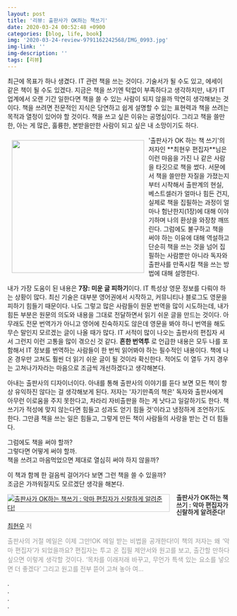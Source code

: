 ```yaml
---
layout: post
title: '리뷰: 출판사가 OK하는 책쓰기'
date: 2020-03-24 00:52:48 +0900
categories: [blog, life, book]
img: '2020-03-24-review-9791162242568/IMG_0993.jpg' 
img-link: ''
img-description: ''
tags: [리뷰]
---
```


최근에 목표가 하나 생겼다. IT 관련 책을 쓰는 것이다. 기술서가 될 수도 있고, 에세이 같은 책이 될 수도 있겠다. 지금은 책을 쓰기엔 턱없이 부족하다고 생각하지만, 내가 IT 업계에서 오랜 기간 일한다면 책을 쓸 수 있는 사람이 되지 않을까 막연히 생각해보는 것이다. 책을 쓰려면 전문적인 지식은 당연하고 쉽게 설명할 수 있는 표현력과 책을 쓰려는 목적과 열정이 있어야 할 것이다. 책을 쓰고 싶은 이유는 공명심이다. 그리고 책을 쓸만한, 아는 게 많은, 훌륭한, 본받을만한 사람이 되고 싶은 내 소망이기도 하다. 

<img src="{{site.baseUrl}}/static/images/posts/2020-03-24-review-9791162242568/IMG_0994.jpg" width="300px" style="padding:10px; float:left;" />
'출판사가 OK 하는 책 쓰기'의 저자인 **최현우 편집자**님은 이런 마음을 가진 나 같은 사람을 타깃으로 책을 썼다. 서문에서 책을 쓸만한 자질을 가졌는지부터 시작해서 출판계의 현실, 베스트셀러가 얼마나 힘든 건지, 실제로 책을 집필하는 과정이 얼마나 험난한지(1장)에 대해 이야기하며 나의 환상을 와장창 깨뜨린다. 그럼에도 불구하고 책을 써야 하는 이유에 대해 역설하고 단순히 책을 쓰는 것을 넘어 집필하는 사람뿐만 아니라 독자와 출판사를 만족시킬 책을 쓰는 방법에 대해 설명한다.

내가 가장 도움이 된 내용은 **7장: 미운 글 피하기**이다. IT 특성상 영문 정보를 다뤄야 하는 상황이 많다. 최신 기술은 대부분 영어권에서 시작하고, 커뮤니티나 블로그도 영문을 피하기 힘들기 때문이다. 나도 그렇고 많은 사람들이 원문 번역을 많이 시도하는데, 내가 힘든 부분은 원문의 의도와 내용을 그대로 전달하면서 읽기 쉬운 글을 만드는 것이다. 아무래도 전문 번역가가 아니고 영어에 친숙하지도 않은데 영문을 봐야 하니 번역을 해도 무슨 말인지 모르겠는 글이 나올 때가 많다. IT 서적이 많이 나오는 출판사의 편집자 셔서 그런지 이런 고통을 많이 겪으신 것 같다. **흔한 번역투** 로 언급한 내용은 모두 나를 포함해서 IT 정보를 번역하는 사람들이 한 번씩 읽어봐야 하는 필수적인 내용이다. 책에 나온 경우만 고쳐도 훨씬 더 읽기 쉬운 글이 될 것이라 확신한다. 적어도 이 열두 가지 경우는 고쳐나가자라는 마음으로 조금씩 개선하겠다고 생각해본다. 

아내는 출판사의 디자이너이다. 아내를 통해 출판사의 이야기를 듣다 보면 모든 책이 항상 유익하진 않다는 걸 생각해보게 된다. 저자는 '자기만족의 책은' 독자와 출판사에게 아무런 이로움을 주지 못한다고, 차라리 자비출판을 하는 게 낫다고 일갈하기도 한다. 책 쓰기가 적성에 맞지 않는다면 힘들고 성과도 얻기 힘들 것'이라고 냉정하게 조언하기도 한다. 그만큼 책을 쓰는 일은 힘들고, 그렇게 만든 책이 사람들의 사랑을 받는 건 더 힘들다.

그럼에도 책을 써야 할까?  
그렇다면 어떻게 써야 할까.  
책을 쓰려고 마음먹었으면 제대로 열심히 써야 하지 않을까?

이 책과 함께 한 걸음씩 걸어가다 보면 그런 책을 쓸 수 있을까?  
조금은 가까워질지도 모르겠단 생각을 해본다.

<div style="clear:left;text-align:left;"><div style="float:left;margin:0 15px 5px 0;"><a href="http://www.yes24.com/Product/Goods/88228256" style="display:inline-block;overflow:hidden;border:solid 1px #ccc;" target="_blank"><img style="margin:-1px;vertical-align:top;" src="http://image.yes24.com/goods/88228256/M" border="0" alt="출판사가 OK하는 책쓰기 : 악마 편집자가 신랄하게 알려준다! "></a></div><div><p style="line-height:1.2em;color:#333;font-size:14px;font-weight:bold;">출판사가 OK하는 책쓰기 : 악마 편집자가 신랄하게 알려준다! </p><p style="margin-top:5px;line-height:1.2em;color:#666;"><a href="http://www.yes24.com/SearchCorner/Result?domain=ALL&author_yn=Y&query=&auth_no=290157" target="_blank">최현우</a> 저</p><p style="margin-top:14px;line-height:1.5em;text-align:justify;color:#999;">출판사의 거절 메일은 이제 그만!OK 메일 받는 비법을 공개한다!이 책의 저자는 왜 ‘악마 편집자’가 되었을까요? 편집자는 투고 온 집필 제안서와 원고를 보고, 출간할 만하다 싶으면 이렇게 생각할 것이다. ‘목차를 이래저래 바꾸고, 무언가 특색 있는 요소를 넣으면 더 좋겠다’ 그리고 원고를 전부 뜯어 고쳐 놓아 여...</p></div></div>

.  
.  
.  
.  